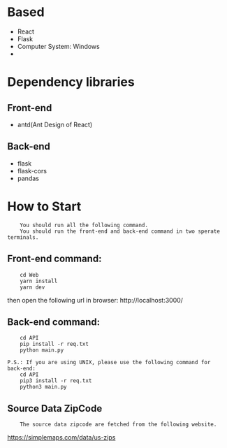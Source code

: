 # Based

- React
- Flask
- Computer System: Windows
- 
# Dependency libraries

## Front-end

- antd(Ant Design of React)

## Back-end

- flask
- flask-cors
- pandas

# How to Start  
```
    You should run all the following command.
    You should run the front-end and back-end command in two sperate terminals.
```
## Front-end command:
```
    cd Web
    yarn install
    yarn dev
```

then open the following url in browser: http://localhost:3000/

## Back-end command:
```
    cd API
    pip install -r req.txt
    python main.py

P.S.: If you are using UNIX, please use the following command for back-end:
    cd API
    pip3 install -r req.txt
    python3 main.py
```

## Source Data ZipCode
```
    The source data zipcode are fetched from the following website.
```
https://simplemaps.com/data/us-zips
